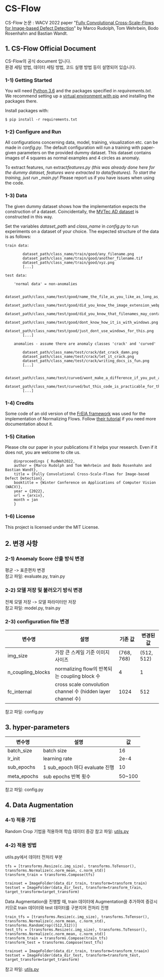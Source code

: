 # CS-Flow

CS-Flow 논문 : WACV 2022 paper "[Fully Convolutional Cross-Scale-Flows for Image-based Defect Detection](https://arxiv.org/pdf/2110.02855.pdf)" by Marco Rudolph, Tom Wehrbein, Bodo Rosenhahn and Bastian Wandt.

## 1. CS-Flow Official Document

CS-Flow의 공식 document 입니다.  
환경 세팅 방법, 데이터 세팅 방법, 코드 실행 방법 등이 설명되어 있습니다.

### 1-1) Getting Started

You will need [Python 3.6](https://www.python.org/downloads) and the packages specified in _requirements.txt_.
We recommend setting up a [virtual environment with pip](https://packaging.python.org/guides/installing-using-pip-and-virtual-environments/)
and installing the packages there.

Install packages with:

```
$ pip install -r requirements.txt
```

### 1-2) Configure and Run

All configurations concerning data, model, training, visualization etc. can be made in _config.py_. The default configuration will run a training with paper-given parameters on the provided dummy dataset. This dataset contains images of 4 squares as normal examples and 4 circles as anomaly.

To extract features, run extract*features.py (this was already done here for the dummy dataset, features were extracted to data/features).
To start the training, just run \_main.py*!
Please report us if you have issues when using the code.

### 1-3) Data

The given dummy dataset shows how the implementation expects the construction of a dataset. Coincidentally, the [MVTec AD dataset](https://www.mvtec.com/company/research/datasets/mvtec-ad) is constructed in this way.

Set the variables _dataset_path_ and _class_name_ in _config.py_ to run experiments on a dataset of your choice. The expected structure of the data is as follows:

```
train data:

        dataset_path/class_name/train/good/any_filename.png
        dataset_path/class_name/train/good/another_filename.tif
        dataset_path/class_name/train/good/xyz.png
        [...]

test data:

    'normal data' = non-anomalies

        dataset_path/class_name/test/good/name_the_file_as_you_like_as_long_as_there_is_an_image_extension.webp
        dataset_path/class_name/test/good/did_you_know_the_image_extension_webp?.png
        dataset_path/class_name/test/good/did_you_know_that_filenames_may_contain_question_marks????.png
        dataset_path/class_name/test/good/dont_know_how_it_is_with_windows.png
        dataset_path/class_name/test/good/just_dont_use_windows_for_this.png
        [...]

    anomalies - assume there are anomaly classes 'crack' and 'curved'

        dataset_path/class_name/test/crack/dat_crack_damn.png
        dataset_path/class_name/test/crack/let_it_crack.png
        dataset_path/class_name/test/crack/writing_docs_is_fun.png
        [...]

        dataset_path/class_name/test/curved/wont_make_a_difference_if_you_put_all_anomalies_in_one_class.png
        dataset_path/class_name/test/curved/but_this_code_is_practicable_for_the_mvtec_dataset.png
        [...]
```

### 1-4) Credits

Some code of an old version of the [FrEIA framework](https://github.com/VLL-HD/FrEIA) was used for the implementation of Normalizing Flows. Follow [their tutorial](https://github.com/VLL-HD/FrEIA) if you need more documentation about it.

### 1-5) Citation

Please cite our paper in your publications if it helps your research. Even if it does not, you are welcome to cite us.

        @inproceedings { RudWeh2022,
        author = {Marco Rudolph and Tom Wehrbein and Bodo Rosenhahn and Bastian Wandt},
        title = {Fully Convolutional Cross-Scale-Flows for Image-based Defect Detection},
        booktitle = {Winter Conference on Applications of Computer Vision (WACV)},
        year = {2022},
        url = {arxiv},
        month = jan
        }

### 1-6) License

This project is licensed under the MIT License.

## 2. 변경 사항

### 2-1) Anomaly Score 산출 방식 변경

평균 -> 표준편차 변경  
참고 파일: evaluate.py, train.py

### 2-2) 모델 저장 및 불러오기 방식 변경

전체 모델 저장 -> 모델 파라미터만 저장  
참고 파일: model.py, train.py

### 2-3) configuration file 변경

| 변수명            | 설명                                                         | 기존 값    | 변경된 값  |
| ----------------- | ------------------------------------------------------------ | ---------- | ---------- |
| img_size          | 가장 큰 스케일 기준 이미지 사이즈                            | (768, 768) | (512, 512) |
| n_coupling_blocks | normalizing flow의 반복되는 coupling block 수                | 4          | 1          |
| fc_internal       | cross scale convolution channel 수 (hidden layer channel 수) | 1024       | 512        |

참고 파일: config.py

## 3. hyper-parameters

| 변수명      | 설명                           | 값     |
| ----------- | ------------------------------ | ------ |
| batch_size  | batch size                     | 16     |
| lr_init     | learning rate                  | 2e-4   |
| sub_epochs  | 1 sub_epoch 마다 evaluate 진행 | 10     |
| meta_epochs | sub epochs 반복 횟수           | 50~100 |

참고 파일: config.py

## 4. Data Augmentation

### 4-1) 적용 기법

Random Crop 기법을 적용하여 학습 데이터 증강
참고 파일: [utils.py](https://github.com/skku-synapse/cs-flow/blob/main/utils.py)

### 4-2) 적용 방법

utils.py에서 데이터 전처리 부분

```
tfs = [transforms.Resize(c.img_size), transforms.ToTensor(), transforms.Normalize(c.norm_mean, c.norm_std)]
transform_train = transforms.Compose(tfs)

trainset = ImageFolder(data_dir_train, transform=transform_train)
testset = ImageFolder(data_dir_test, transform=transform_train, target_transform=target_transform)

```

Data Augmentation을 진행할 때, train 데이터에 Augmentation을 추가하여 증강시키므로 train 데이터와 test 데이터를 구분지어 전처리 진행

```
train_tfs = [transforms.Resize(c.img_size), transforms.ToTensor(), transforms.Normalize(c.norm_mean, c.norm_std), transforms.RandomCrop((512,512))]
test_tfs = [transforms.Resize(c.img_size), transforms.ToTensor(), transforms.Normalize(c.norm_mean, c.norm_std)]
transform_train = transforms.Compose(train_tfs)
transform_test = transforms.Compose(test_tfs)

trainset = ImageFolder(data_dir_train, transform=transform_traain)
testset = ImageFolder(data_dir_test, transform=transform_test, target_transform=target_transform)

```

참고 파일: [utils.py](https://github.com/skku-synapse/cs-flow/blob/main/utils.py)
